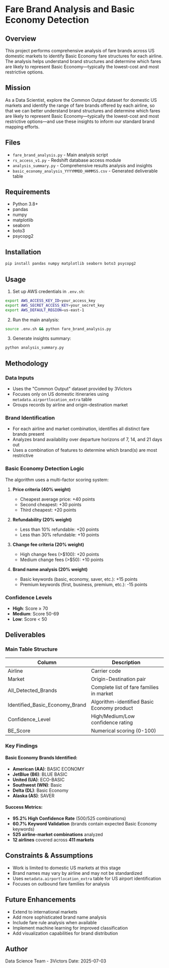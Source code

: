 # Fare Brand Analysis and Basic Economy Detection

## Overview

This project performs comprehensive analysis of fare brands across US domestic markets to identify Basic Economy fare structures for each airline. The analysis helps understand brand structures and determine which fares are likely to represent Basic Economy—typically the lowest-cost and most restrictive options.

## Mission

As a Data Scientist, explore the Common Output dataset for domestic US markets and identify the range of fare brands offered by each airline, so that we can better understand brand structures and determine which fares are likely to represent Basic Economy—typically the lowest-cost and most restrictive options—and use these insights to inform our standard brand mapping efforts.

## Files

- `fare_brand_analysis.py` - Main analysis script
- `rs_access_v1.py` - Redshift database access module
- `analysis_summary.py` - Comprehensive results analysis and insights
- `basic_economy_analysis_YYYYMMDD_HHMMSS.csv` - Generated deliverable table

## Requirements

- Python 3.8+
- pandas
- numpy
- matplotlib
- seaborn
- boto3
- psycopg2

## Installation

```bash
pip install pandas numpy matplotlib seaborn boto3 psycopg2
```

## Usage

1. Set up AWS credentials in `.env.sh`:
```bash
export AWS_ACCESS_KEY_ID=your_access_key
export AWS_SECRET_ACCESS_KEY=your_secret_key
export AWS_DEFAULT_REGION=us-east-1
```

2. Run the main analysis:
```bash
source .env.sh && python fare_brand_analysis.py
```

3. Generate insights summary:
```bash
python analysis_summary.py
```

## Methodology

### Data Inputs
- Uses the "Common Output" dataset provided by 3Victors
- Focuses only on US domestic itineraries using `metadata.airportlocation_extra` table
- Groups records by airline and origin-destination market

### Brand Identification
- For each airline and market combination, identifies all distinct fare brands present
- Analyzes brand availability over departure horizons of 7, 14, and 21 days out
- Uses a combination of features to determine which brand(s) are most restrictive

### Basic Economy Detection Logic
The algorithm uses a multi-factor scoring system:

1. **Price criteria (40% weight)**
   - Cheapest average price: +40 points
   - Second cheapest: +30 points
   - Third cheapest: +20 points

2. **Refundability (20% weight)**
   - Less than 10% refundable: +20 points
   - Less than 30% refundable: +10 points

3. **Change fee criteria (20% weight)**
   - High change fees (>$100): +20 points
   - Medium change fees (>$50): +10 points

4. **Brand name analysis (20% weight)**
   - Basic keywords (basic, economy, saver, etc.): +15 points
   - Premium keywords (first, business, premium, etc.): -15 points

### Confidence Levels
- **High**: Score ≥ 70
- **Medium**: Score 50-69
- **Low**: Score < 50

## Deliverables

### Main Table Structure
| Column | Description |
|--------|-------------|
| Airline | Carrier code |
| Market | Origin-Destination pair |
| All_Detected_Brands | Complete list of fare families in market |
| Identified_Basic_Economy_Brand | Algorithm-identified Basic Economy product |
| Confidence_Level | High/Medium/Low confidence rating |
| BE_Score | Numerical scoring (0-100) |

### Key Findings

#### Basic Economy Brands Identified:
- **American (AA)**: BASIC ECONOMY
- **JetBlue (B6)**: BLUE BASIC
- **United (UA)**: ECO-BASIC
- **Southwest (WN)**: Basic
- **Delta (DL)**: Basic Economy
- **Alaska (AS)**: SAVER

#### Success Metrics:
- **95.2% High Confidence Rate** (500/525 combinations)
- **60.7% Keyword Validation** (brands contain expected Basic Economy keywords)
- **525 airline-market combinations** analyzed
- **12 airlines** covered across **411 markets**

## Constraints & Assumptions

- Work is limited to domestic US markets at this stage
- Brand names may vary by airline and may not be standardized
- Uses `metadata.airportlocation_extra` table for US airport identification
- Focuses on outbound fare families for analysis

## Future Enhancements

- Extend to international markets
- Add more sophisticated brand name analysis
- Include fare rule analysis when available
- Implement machine learning for improved classification
- Add visualization capabilities for brand distribution

## Author

Data Science Team - 3Victors
Date: 2025-07-03 